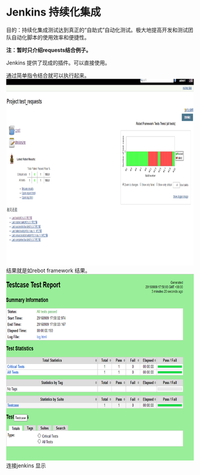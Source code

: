 # Jenkins 持续化集成    
目的：持续化集成测试达到真正的“自助式”自动化测试。极大地提高开发和测试团队自动化脚本的使用效率和便捷性。  

**注：暂时只介绍requests结合例子。**

Jenkins 提供了现成的插件。可以直接使用。

通过简单指令结合就可以执行起来。
<img src="pic/jen1.png" alt="GitHub" title="GitHub,Social Coding" width="800" height="500" />  
结果就是如rebot framework 结果。
<img src="pic/jen2.png" alt="GitHub" title="GitHub,Social Coding" width="800" height="500" />   
连接jenkins 显示
